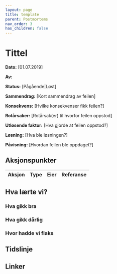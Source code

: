 ```yaml
---
layout: page
title: template
parent: Postmortems
nav_order: 3
has_children: false
---
```


# Tittel

**Dato:** [01.07.2019]

**Av:**

**Status:** [Pågående|Løst]

**Sammendrag:** [Kort sammendrag av feilen]

**Konsekvens:** [Hvilke konsekvenser fikk feilen?]

**Rotårsaker:** [Rotårsak(er) til hvorfor feilen oppstod]

**Utløsende faktor:** [Hva gjorde at feilen oppstod?]

**Løsning:** [Hva ble løsningen?]

**Påvisning:** [Hvordan feilen ble oppdaget?]

## Aksjonspunkter

| Aksjon | Type | Eier | Referanse |
| ------ | ---- | ---- | --------- |

## Hva lærte vi?

### Hva gikk bra

### Hva gikk dårlig

### Hvor hadde vi flaks

## Tidslinje

## Linker
